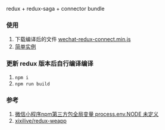 redux + redux-saga + connector bundle

### 使用
1. 下载编译后的文件 [wechat-redux-connect.min.js](https://github.com/se1phine/wechat-redux-connect/releases/download/0.2.0/wechat-redux-connect.min.js)
2. [简单实例](https://developers.weixin.qq.com/s/JlKxiXmP7xkV)

### 更新 redux 版本后自行编译编译
1. `npm i`
2. `npm run build`

### 参考
1. [微信小程序npm第三方包全局变量 process.env.NODE 未定义](https://developers.weixin.qq.com/community/develop/doc/00020e18868198cdf2e7395945d800)
2. [xixilive/redux-weapp](https://github.com/xixilive/redux-weapp)
